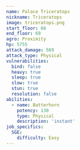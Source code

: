 ```yaml
---
name: Palace Triceratops
nickname: Triceratops
image: triceratops.png
start_floor: 66
end_floor: 69
agro: Proximity
hp: 5755
attack_damage: 569
attack_type: Physical
vulnerabilities:
  bind: false
  heavy: true
  sleep: true
  slow: true
  stun: true
  resolution: false
abilities:
  - name: Batterhorn
    potency: 130
    type: Physical
    description: 'instant'
job_specifics:
  SGE:
    difficulty: Easy
---
```

